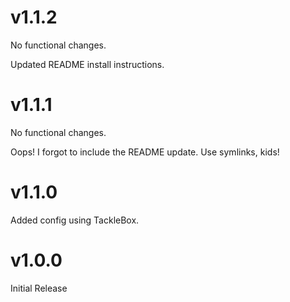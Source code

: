 
# v1.1.2

No functional changes.

Updated README install instructions.

# v1.1.1

No functional changes.

Oops! I forgot to include the README update. Use symlinks, kids!

# v1.1.0

Added config using TackleBox.

# v1.0.0

Initial Release